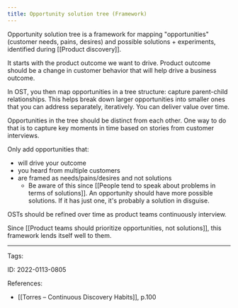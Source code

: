 ```yaml
---
title: Opportunity solution tree (Framework)
---
```


Opportunity solution tree is a framework for mapping "opportunities" (customer needs, pains, desires) and possible solutions + experiments, identified during [[Product discovery]].

It starts with the product outcome we want to drive. Product outcome should be a change in customer behavior that will help drive a business outcome.

In OST, you then map opportunities in a tree structure: capture parent-child relationships. This helps break down larger opportunities into smaller ones that you can address separately, iteratively. You can deliver value over time.

Opportunities in the tree should be distinct from each other. One way to do that is to capture key moments in time based on stories from customer interviews.

Only add opportunities that:
- will drive your outcome
- you heard from multiple customers
- are framed as needs/pains/desires and not solutions
	- Be aware of this since [[People tend to speak about problems in terms of solutions]]. An opportunity should have more possible solutions. If it has just one, it's probably a solution in disguise.

OSTs should be refined over time as product teams continuously interview.

Since [[Product teams should prioritize opportunities, not solutions]], this framework lends itself well to them.


---

Tags: 

ID: 2022-0113-0805

References:
- [[Torres – Continuous Discovery Habits]], p.100